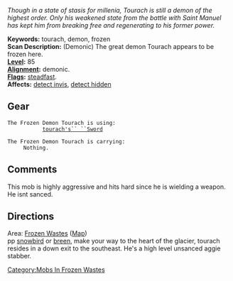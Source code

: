 *Though in a state of stasis for millenia, Tourach is still a demon of
the highest order. Only his weakened state from the battle with Saint
Manuel has kept him from breaking free and regenerating to his former
power.*

**Keywords:** tourach, demon, frozen  
**Scan Description:** (Demonic) The great demon Tourach appears to be
frozen here.  
**[Level](Level "wikilink"):** 85  
**[Alignment](Alignment "wikilink"):** demonic.  
**[Flags](:Category:_Mob_Types "wikilink"):**
[steadfast](Sentinel_Mobs "wikilink").  
**Affects:** [detect invis](Detect_Invis "wikilink"), [detect
hidden](Detect_Hidden "wikilink")  

## Gear

`The Frozen Demon Tourach is using:`  
<wielded>`           `[`tourach's`` ``Sword`](tourach's_Sword "wikilink")

`The Frozen Demon Tourach is carrying:`  
`     Nothing.`

## Comments

This mob is highly aggressive and hits hard since he is wielding a
weapon. He isnt sanced.

## Directions

Area: [Frozen Wastes](:Category:_Frozen_Wastes "wikilink")
([Map](Frozen_Wastes_Map "wikilink"))  
pp [snowbird](snowbird "wikilink") or [breen](breen "wikilink"), make
your way to the heart of the glacier, tourach resides in a down exit to
the southeast. He's a high level unsanced aggie stabber.

[Category:Mobs In Frozen
Wastes](Category:Mobs_In_Frozen_Wastes "wikilink")
